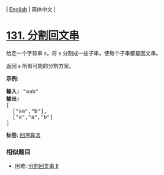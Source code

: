 | [English](README_EN.md) | 简体中文 |

# [131. 分割回文串](https://leetcode-cn.com/problems/palindrome-partitioning)
<p>给定一个字符串 <em>s</em>，将<em> s </em>分割成一些子串，使每个子串都是回文串。</p>

<p>返回 <em>s</em> 所有可能的分割方案。</p>

<p><strong>示例:</strong></p>

<pre><strong>输入:</strong>&nbsp;&quot;aab&quot;
<strong>输出:</strong>
[
  [&quot;aa&quot;,&quot;b&quot;],
  [&quot;a&quot;,&quot;a&quot;,&quot;b&quot;]
]</pre>

**标签:**  [回溯算法](https://leetcode-cn.com/tag/backtracking) 
 ### 相似题目
- 困难:	[分割回文串 II](https://leetcode-cn.com/problems/palindrome-partitioning-ii) 
